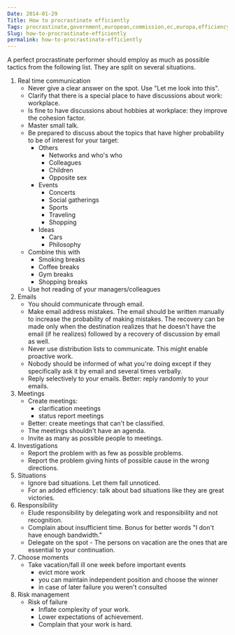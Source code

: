 ```yaml
---
Date: 2014-01-29
Title: How to procrastinate efficiently
Tags: procrastinate,government,european,commission,ec,europa,efficiency
Slug: how-to-procrastinate-efficiently
permalink: how-to-procrastinate-efficiently
---
```

A perfect procrastinate performer should employ as much as possible tactics from the following list.
They are split on several situations. 

1. Real time communication
    * Never give a clear answer on the spot. Use "Let me look into this".
    * Clarify that there is a special place to have discussions about work: workplace.
    * Is fine to have discussions about hobbies at workplace: they improve the cohesion factor.
    * Master small talk.
    * Be prepared to discuss about the topics that have higher probability to be of interest for your target:
    	* Others
    		* Networks and who's who
    		* Colleagues
    		* Children
    		* Opposite sex  
    	* Events
    		* Concerts
    		* Social gatherings  
    		* Sports
	    	* Traveling
	    	* Shopping
    	* Ideas
    		* Cars
	    	* Philosophy
	* Combine this with
		* Smoking breaks
		* Coffee breaks
		* Gym breaks
		* Shopping breaks
	* Use hot reading of your managers/colleagues
1. Emails
	* You should communicate through email.
	* Make email address mistakes.
     The email should be written manually to increase the probability of making mistakes. The recovery can be made only when the destination realizes that he doesn't have the email (if he realizes) followed by a recovery of discussion by email as well.
    * Never use distribution lists to communicate. This might enable proactive work.
    * Nobody should be informed of what you're doing except if they specifically ask it by email and several times verbally.
    * Reply selectively to your emails. Better: reply randomly to your emails.
1. Meetings
	* Create meetings:
		* clarification meetings
		* status report meetings
	* Better: create meetings that can't be classified. 
	* The meetings shouldn't have an agenda.
	* Invite as many as possible people to meetings.
1. Investigations
	* Report the problem with as few as possible problems.
	* Report the problem giving hints of possible cause in the wrong directions.
1. Situations
	* Ignore bad situations. Let them fall unnoticed.
	* For an added efficiency: talk about bad situations like they are great victories.
1. Responsibility
	* Elude responsibility by delegating work and responsibility and not recognition.
	* Complain about insufficient time. Bonus for better words "I don't have enough bandwidth." 
	* Delegate on the spot - The persons on vacation are the ones that are essential to your continuation.
1. Choose moments   
	* Take vacation/fall ill one week before important events
		* evict more work
		* you can maintain independent position and choose the winner
		* in case of later failure you weren't consulted
1. Risk management
    * Risk of failure
		* Inflate complexity of your work.
		* Lower expectations of achievement.
		* Complain that your work is hard.
